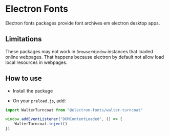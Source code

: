 # Electron Fonts

Electron fonts packages provide font archives em electron desktop apps.

## Limitations

These packages may not work in `BrowserWindow` instances that loaded online webpages. That happens because electron by default not allow load local resources in webpages.

## How to use

* Install the package

* On your `preload.js`, add:

```ts
import WalterTurncoat from "@electron-fonts/walter-turncoat"

window.addEventListener("DOMContentLoaded", () => {
    WalterTurncoat.inject()
})
```